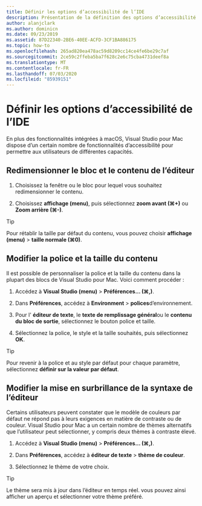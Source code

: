 ```yaml
---
title: Définir les options d’accessibilité de l’IDE
description: Présentation de la définition des options d’accessibilité dans Visual Studio pour Mac
author: alanjclark
ms.author: dominicn
ms.date: 09/23/2019
ms.assetid: 87D22340-2BE6-40EE-ACFD-3CF1BA886175
ms.topic: how-to
ms.openlocfilehash: 265ad820ea478ac59d8209cc14ce4fe6be29c7af
ms.sourcegitcommit: 2ce59c2ffeba5ba7f628c2e6c75cba4731deef8a
ms.translationtype: MT
ms.contentlocale: fr-FR
ms.lasthandoff: 07/03/2020
ms.locfileid: "85939151"
---
```

# <a name="set-ide-accessibility-options"></a>Définir les options d’accessibilité de l’IDE

En plus des fonctionnalités intégrées à macOS, Visual Studio pour Mac dispose d’un certain nombre de fonctionnalités d’accessibilité pour permettre aux utilisateurs de différentes capacités.

## <a name="resize-pad-and-editor-content"></a>Redimensionner le bloc et le contenu de l’éditeur

1. Choisissez la fenêtre ou le bloc pour lequel vous souhaitez redimensionner le contenu.

1. Choisissez **affichage (menu)**, puis sélectionnez **zoom avant (&#8984;+)** ou **Zoom arrière (&#8984;-)**.

> [!TIP]
> Pour rétablir la taille par défaut du contenu, vous pouvez choisir **affichage (menu)**  >  **taille normale (&#8984;0)**.

## <a name="change-the-content-font-and-size"></a>Modifier la police et la taille du contenu

Il est possible de personnaliser la police et la taille du contenu dans la plupart des blocs de Visual Studio pour Mac. Voici comment procéder :

1. Accédez à **Visual Studio (menu)**  >  **Préférences... (&#8984;,)**.

1. Dans **Préférences**, accédez à **Environment**  >  **polices**d’environnement.

1. Pour l' **éditeur de texte**, le **texte de remplissage général**ou le **contenu du bloc de sortie**, sélectionnez le bouton police et taille.

1. Sélectionnez la police, le style et la taille souhaités, puis sélectionnez **OK**.

> [!TIP]
> Pour revenir à la police et au style par défaut pour chaque paramètre, sélectionnez **définir sur la valeur par défaut**.

## <a name="change-the-editor-syntax-highlighting"></a>Modifier la mise en surbrillance de la syntaxe de l’éditeur

Certains utilisateurs peuvent constater que le modèle de couleurs par défaut ne répond pas à leurs exigences en matière de contraste ou de couleur. Visual Studio pour Mac a un certain nombre de thèmes alternatifs que l’utilisateur peut sélectionner, y compris deux thèmes à contraste élevé.

1. Accédez à **Visual Studio (menu)**  >  **Préférences... (&#8984;,)**.

1. Dans **Préférences**, accédez à **éditeur de texte**  >  **thème de couleur**.

1. Sélectionnez le thème de votre choix.

> [!TIP]
> Le thème sera mis à jour dans l’éditeur en temps réel. vous pouvez ainsi afficher un aperçu et sélectionner votre thème préféré.